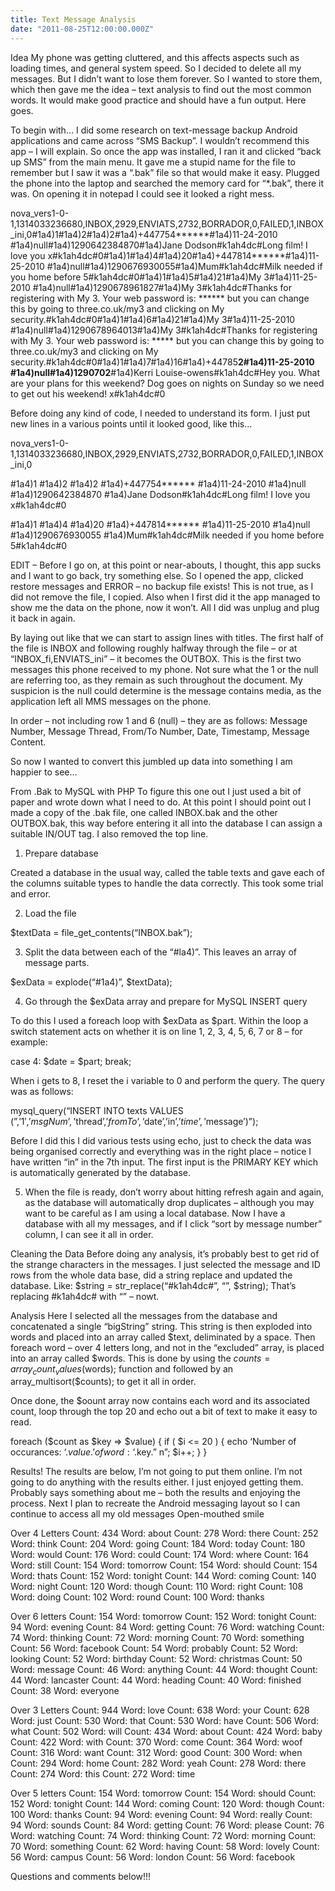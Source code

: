```yaml
---
title: Text Message Analysis
date: "2011-08-25T12:00:00.000Z"
---
```



Idea
My phone was getting cluttered, and this affects aspects such as loading times, and general system speed. So I decided to delete all my messages. But I didn’t want to lose them forever. So I wanted to store them, which then gave me the idea – text analysis to find out the most common words. It would make good practice and should have a fun output. Here goes.

To begin with…
I did some research on text-message backup Android applications and came across “SMS Backup”. I wouldn’t recommend this app – I will explain. So once the app was installed, I ran it and clicked “back up SMS” from the main menu. It gave me a stupid name for the file to remember but I saw it was a “.bak” file so that would make it easy. Plugged the phone into the laptop and searched the memory card for “*.bak”, there it was. On opening it in notepad I could see it looked a right mess.

nova_vers1-0-1,1314033236680,INBOX,2929,ENVIATS,2732,BORRADOR,0,FAILED,1,INBOX_ini,0#1a4)1#1a4)2#1a4)2#1a4)+447754******#1a4)11-24-2010  #1a4)null#1a4)1290642384870#1a4)Jane Dodson#k1ah4dc#Long film! I love you x#k1ah4dc#0#1a4)1#1a4)4#1a4)20#1a4)+447814******#1a4)11-25-2010  #1a4)null#1a4)1290676930055#1a4)Mum#k1ah4dc#Milk needed if you home before 5#k1ah4dc#0#1a4)1#1a4)5#1a4)21#1a4)My 3#1a4)11-25-2010  #1a4)null#1a4)1290678961827#1a4)My 3#k1ah4dc#Thanks for registering with My 3. Your web password is: ****** but you can change this by going to three.co.uk/my3 and clicking on My security.#k1ah4dc#0#1a4)1#1a4)6#1a4)21#1a4)My 3#1a4)11-25-2010  #1a4)null#1a4)1290678964013#1a4)My 3#k1ah4dc#Thanks for registering with My 3. Your web password is: ***** but you can change this by going to three.co.uk/my3 and clicking on My security.#k1ah4dc#0#1a4)1#1a4)7#1a4)16#1a4)+44785******2#1a4)11-25-2010  #1a4)null#1a4)1290702******#1a4)Kerri Louise-owens#k1ah4dc#Hey you. What are your plans for this weekend? Dog goes on nights on Sunday so we need to get out his weekend! x#k1ah4dc#0

Before doing any kind of code, I needed to understand its form. I just put new lines in a various points until it looked good, like this…

nova_vers1-0-1,1314033236680,INBOX,2929,ENVIATS,2732,BORRADOR,0,FAILED,1,INBOX_ini,0

#1a4)1
#1a4)2
#1a4)2
#1a4)+447754******
#1a4)11-24-2010
#1a4)null
#1a4)1290642384870
#1a4)Jane Dodson#k1ah4dc#Long film! I love you x#k1ah4dc#0

#1a4)1
#1a4)4
#1a4)20
#1a4)+447814******
#1a4)11-25-2010
#1a4)null
#1a4)1290676930055
#1a4)Mum#k1ah4dc#Milk needed if you home before 5#k1ah4dc#0

EDIT – Before I go on, at this point or near-abouts, I thought, this app sucks and I want to go back, try something else. So I opened the app, clicked restore messages and ERROR – no backup file exists! This is not true, as I did not remove the file, I copied. Also when I first did it the app managed to show me the data on the phone, now it won’t. All I did was unplug and plug it back in again.

By laying out like that we can start to assign lines with titles. The first half of the file is INBOX and following roughly halfway through the file – or at “INBOX_fi,ENVIATS_ini” – it becomes the OUTBOX. This is the first two messages this phone received to my phone. Not sure what the 1 or the null are referring too, as they remain as such throughout the document. My suspicion is the null could determine is the message contains media, as the application left all MMS messages on the phone.

In order – not including row 1 and 6 (null) – they are as follows: Message Number, Message Thread, From/To Number, Date, Timestamp, Message Content.

So now I wanted to convert this jumbled up data into something I am happier to see…

From .Bak to MySQL with PHP
To figure this one out I just used a bit of paper and wrote down what I need to do. At this point I should point out I made a copy of the .bak file, one called INBOX.bak and the other OUTBOX.bak, this way before entering it all into the database I can assign a suitable IN/OUT tag. I also removed the top line.

1. Prepare database

Created a database in the usual way, called the table texts and gave each of the columns suitable types to handle the data correctly. This took some trial and error.

2. Load the file

$textData = file_get_contents(“INBOX.bak”);

3. Split the data between each of the “#la4)”. This leaves an array of message parts.

$exData = explode(“#1a4)”, $textData);

4. Go through the $exData array and prepare for MySQL INSERT query

To do this I used a foreach loop with $exData as $part. Within the loop a switch statement acts on whether it is on line 1, 2, 3, 4, 5, 6, 7 or 8 – for example:

case 4:
$date = $part;
break;

When i gets to 8, I reset the i variable to 0 and perform the query. The query was as follows:

mysql_query(“INSERT INTO texts VALUES (”,’1′,’$msgNum’,’$thread’,’$fromTo’,’$date’,’in’,’$time’,’$message’)”);

Before I did this I did various tests using echo, just to check the data was being organised correctly and everything was in the right place – notice I have written “in” in the 7th input. The first input is the PRIMARY KEY which is automatically generated by the database.

5. When the file is ready, don’t worry about hitting refresh again and again, as the database will automatically drop duplicates – although you may want to be careful as I am using a local database. Now I have a database with all my messages, and if I click “sort by message number” column, I can see it all in order.

Cleaning the Data
Before doing any analysis, it’s probably best to get rid of the strange characters in the messages. I just selected the message and ID rows from the whole data base, did a string replace and updated the database. Like: $string = str_replace(“#k1ah4dc#”, “”, $string); That’s replacing #k1ah4dc# with “” – nowt.

Analysis
Here I selected all the messages from the database and concatenated a single “bigString” string. This string is then exploded into words and placed into an array called $text, deliminated by a space. Then foreach word – over 4 letters long, and not in the “excluded” array, is placed into an array called $words. This is done by using the $counts = array_count_values($words); function and followed by an array_multisort($counts); to get it all in order.

Once done, the $oount array now contains each word and its associated count, loop through the top 20 and echo out a bit of text to make it easy to read.

foreach ($count as $key => $value)
{
if ( $i <= 20 )
{
echo ‘Number of occurances: ‘.$value.’ of word: ‘.$key.”
n”;
$i++;
}
}

Results!
The results are below, I’m not going to put them online. I’m not going to do anything with the results either. I just enjoyed getting them. Probably says something about me – both the results and enjoying the process. Next I plan to recreate the Android messaging layout so I can continue to access all my old messages Open-mouthed smile

Over 4 Letters
Count: 434 Word: about
Count: 278 Word: there
Count: 252 Word: think
Count: 204 Word: going
Count: 184 Word: today
Count: 180 Word: would
Count: 176 Word: could
Count: 174 Word: where
Count: 164 Word: still
Count: 154 Word: tomorrow
Count: 154 Word: should
Count: 154 Word: thats
Count: 152 Word: tonight
Count: 144 Word: coming
Count: 140 Word: night
Count: 120 Word: though
Count: 110 Word: right
Count: 108 Word: doing
Count: 102 Word: round
Count: 100 Word: thanks

 

 

Over 6 letters
Count: 154 Word: tomorrow
Count: 152 Word: tonight
Count: 94 Word: evening
Count: 84 Word: getting
Count: 76 Word: watching
Count: 74 Word: thinking
Count: 72 Word: morning
Count: 70 Word: something
Count: 56 Word: facebook
Count: 54 Word: probably
Count: 52 Word: looking
Count: 52 Word: birthday
Count: 52 Word: christmas
Count: 50 Word: message
Count: 46 Word: anything
Count: 44 Word: thought
Count: 44 Word: lancaster
Count: 44 Word: heading
Count: 40 Word: finished
Count: 38 Word: everyone

 

Over 3 Letters
Count: 944 Word: love
Count: 638 Word: your
Count: 628 Word: just
Count: 530 Word: that
Count: 530 Word: have
Count: 506 Word: what
Count: 502 Word: will
Count: 434 Word: about
Count: 424 Word: baby
Count: 422 Word: with
Count: 370 Word: come
Count: 364 Word: woof
Count: 316 Word: want
Count: 312 Word: good
Count: 300 Word: when
Count: 294 Word: home
Count: 282 Word: yeah
Count: 278 Word: there
Count: 274 Word: this
Count: 272 Word: time

 

Over 5 letters
Count: 154 Word: tomorrow
Count: 154 Word: should
Count: 152 Word: tonight
Count: 144 Word: coming
Count: 120 Word: though
Count: 100 Word: thanks
Count: 94 Word: evening
Count: 94 Word: really
Count: 94 Word: sounds
Count: 84 Word: getting
Count: 76 Word: please
Count: 76 Word: watching
Count: 74 Word: thinking
Count: 72 Word: morning
Count: 70 Word: something
Count: 62 Word: having
Count: 58 Word: lovely
Count: 56 Word: campus
Count: 56 Word: london
Count: 56 Word: facebook

 

Questions and comments below!!!